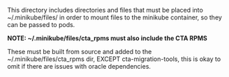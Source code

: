 This directory includes directories and files that must be placed into ~/.minikube/files/ in order to mount files to the minikube container, so they can be passed to pods.

**NOTE: ~/.minikube/files/cta_rpms must also include the CTA RPMS**

These must be built from source and added to the ~/.minikube/files/cta_rpms dir, EXCEPT cta-migration-tools, this is okay to omit if there are issues with oracle dependencies.
